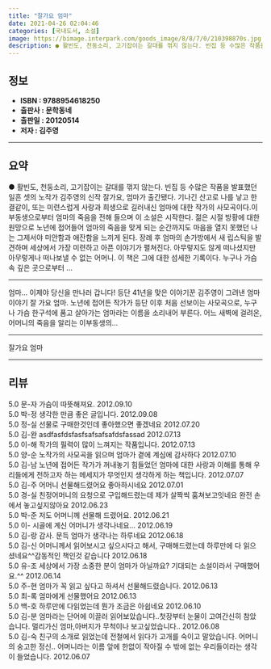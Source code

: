 ```yaml
---
title: "잘가요 엄마"
date: 2021-04-26 02:04:46
categories: [국내도서, 소설]
image: https://bimage.interpark.com/goods_image/8/8/7/0/210398870s.jpg
description: ● 활빈도, 천둥소리, 고기잡이는 갈대를 꺾지 않는다. 빈집 등 수많은 작품을 발표했던 일흔 셋의 노작가 김주영의 신작 잘가요, 엄마가 출간됐다. 기나긴 산고로 나를 낳고 한결같이, 또는 미련스럽게 사랑과 희생으로 길러내신 엄마에 대한 작가의 사모곡이다.이부동생으로부터 엄마의 죽음을
---
```


## **정보**

- **ISBN : 9788954618250**
- **출판사 : 문학동네**
- **출판일 : 20120514**
- **저자 : 김주영**

------



## **요약**

●  활빈도, 천둥소리, 고기잡이는 갈대를 꺾지 않는다. 빈집 등 수많은 작품을 발표했던 일흔 셋의 노작가 김주영의 신작 잘가요, 엄마가 출간됐다. 기나긴 산고로 나를 낳고 한결같이, 또는 미련스럽게 사랑과 희생으로 길러내신 엄마에 대한 작가의 사모곡이다.이부동생으로부터 엄마의 죽음을 전해 들으며 이 소설은 시작한다. 젊은 시절 방황에 대한 원망으로 노년에 접어들어 엄마의 죽음을 맞게 되는 순간까지도 마음을 열지 못했던 나는 그제서야 미안함과 애잔함을 느끼게 된다. 장례 후 엄마의 손가방에서 새 립스틱을 발견하며 세상에서 가장 미련하고 아픈 이야기가 펼쳐진다. 아무렇지도 않게 떠나셨지만 아무렇게나 떠나보낼 수 없는 어머니. 이 책은 그에 대한 섬세한 기록이다. 누구나 가슴속 깊은 곳으로부터 ...

------

엄마... 이제야 당신을 만나러 갑니다!  등단 41년을 맞은 이야기꾼 김주영이 그려낸 엄마 이야기 잘 가요 엄마. 노년에 접어든 작가가 등단 이후 처음 선보이는 사모곡으로, 누구나 가슴 한구석에 품고 살아가는 엄마라는 이름을 소리내어 부른다. 어느 새벽에 걸려온, 어머니의 죽음을 알리는 이부동생의... 

------


잘가요 엄마 

------


## **리뷰** 

5.0 문-자 가슴이 따뜻해져요. 2012.09.10 <br/>5.0 박-정 생각한 만큼 좋은 글입니다. 2012.09.08 <br/>5.0 정-실 선물로 구매한것인데 좋아했으면 좋겠네요 2012.07.20 <br/>5.0 김-완 asdfasfdsfasfsafsafsafdsfassad 2012.07.13 <br/>5.0 이-해 작가의 필력이 많이 느껴지는 작품입니다. 2012.07.13 <br/>5.0 양-순 노작가의 사모곡을 읽으며 엄마가 곁에 계심에 감사하다 2012.07.10 <br/>5.0 김-남 노년에 접어든 작가가 꺼내놓기 힘들었던 엄마에 대한 사랑과 이해를 통해 우리들에게 전하고자 하는 메세지가 무엇인지 생각하게 하는 책입니다. 2012.07.07 <br/>5.0 김-주 어머니 선물해드렸어요 좋아하시네요 2012.07.01 <br/>5.0 경-실 친정어머니의 요청으로 구입해드렸는데 제가 살짝씩 훔쳐보고잇네요 완전 손에서 놓고싶지않아요 2012.06.23 <br/>5.0 박-준 저도 어머니께 선물해 드렸어요. 2012.06.21 <br/>5.0 이- 시골에 계신 어머니가 생각나네요... 2012.06.19 <br/>5.0 김-랑 감사. 문득 엄마가 생각나는 하루네요 2012.06.18 <br/>5.0 김-신 어머니께서 읽어보시고 싶으시다고 해서, 구매해드렸는데 하루만에 다 읽으셨네요^^감동적인 책인것 같습니다 2012.06.18 <br/>5.0 유-조 세상에서 가장 소중한 분이 엄마가 아닐까요? 기대되는 소설이라서 구매했어요.^^ 2012.06.14 <br/>5.0 주-현 엄마가 꼭 읽고 싶다고 하셔서 선물해드렸습니다. 2012.06.13 <br/>5.0 최-록 엄마에게 선물했어요 2012.06.13 <br/>5.0 백-호 하루만에 다읽었는데 뭔가 조금은 아쉽네요 2012.06.10 <br/>5.0 김-분 엄마라는 단어에 이끌러 읽어보았습니다..첫장부터 눈물이 고여간신히 참았습니다. 멀리가신 엄마,아버지가 무척이나 보고싶었습니다.. 2012.06.08 <br/>5.0 김-숙 친구의 소개로 읽었는데 전철에서 읽다가 고개를 숙이고 말았습니다. 어머니의 숭고한 정신.. 어머니라는 이름 앞에 한없이 작아질 수 밖에 없는 우리들이라는 생각이 들었습니다. 2012.06.07 <br/>